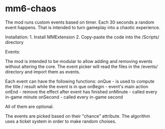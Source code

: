 # mm6-chaos

The mod runs custom events based on timer. Each 30 seconds a random event happens. That is intended to turn gameplay into a chaotic experience.

Installation:
	1. Install MMExtension
	2. Copy-paste the code into the /Scripts/ directory

Events:

The mod is intended to be modular to allow adding and removing events without altering the core.
The event picker will read the files in the /events/ directory and import them as events.

Each event can have the following functions:
	onQue - is used to compute the title / result while the event is in que
	onBegin - event's main action
	onEnd - remove the effect after event has finished
	onMinute - called every in-game minute
	onSecond - called every in-game second

All of them are optional.

The events are picked based on their "chance" attribute. The algorithm uses a ticket system in order to make random choises.